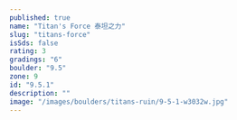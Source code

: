 ```yaml
---
published: true
name: "Titan's Force 泰坦之力"
slug: "titans-force"
isSds: false
rating: 3
gradings: "6"
boulder: "9.5"
zone: 9
id: "9.5.1"
description: ""
image: "/images/boulders/titans-ruin/9-5-1-w3032w.jpg"
---
```



